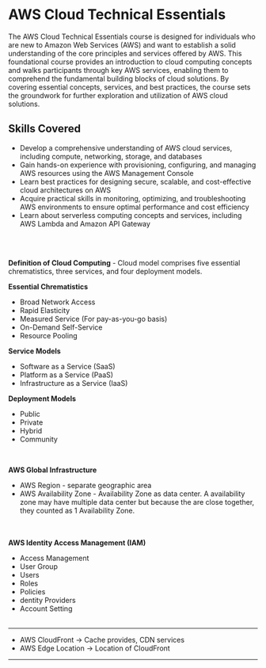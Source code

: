 # AWS Cloud Technical Essentials

The AWS Cloud Technical Essentials course is designed for individuals who are new to Amazon Web Services (AWS) and want to establish a solid understanding of the core principles and services offered by AWS. This foundational course provides an introduction to cloud computing concepts and walks participants through key AWS services, enabling them to comprehend the fundamental building blocks of cloud solutions. By covering essential concepts, services, and best practices, the course sets the groundwork for further exploration and utilization of AWS cloud solutions.

## Skills Covered

* Develop a comprehensive understanding of AWS cloud services, including compute, networking, storage, and databases
* Gain hands-on experience with provisioning, configuring, and managing AWS resources using the AWS Management Console
* Learn best practices for designing secure, scalable, and cost-effective cloud architectures on AWS
* Acquire practical skills in monitoring, optimizing, and troubleshooting AWS environments to ensure optimal performance and cost efficiency
* Learn about serverless computing concepts and services, including AWS Lambda and Amazon API Gateway

<br/><br/>

**Definition of Cloud Computing** - Cloud model comprises five essential chrematistics, three services, and four deployment models.

**Essential Chrematistics** 
* Broad Network Access
* Rapid Elasticity
* Measured Service (For pay-as-you-go basis)
* On-Demand Self-Service
* Resource Pooling

**Service Models**
* Software as a Service (SaaS)
* Platform as a Service (PaaS)
* Infrastructure as a Service (IaaS)

**Deployment Models** 
* Public
* Private
* Hybrid
* Community
<br/>

**AWS Global Infrastructure** 
* AWS Region - separate geographic area
* AWS Availability Zone - Availability Zone as data center. A availability zone may have multiple data center but because the are close together, they counted as 1 Availability Zone.

<br/><br/>
**AWS Identity Access Management (IAM)** 
* Access Management
* User Group
* Users
* Roles
* Policies
* dentity Providers
* Account Setting
<br/><br/>


-------------------------------------------------------------------------------
* AWS CloudFront -> Cache provides, CDN services
* AWS Edge Location -> Location of CloudFront
-------------------------------------------------------------------------------
